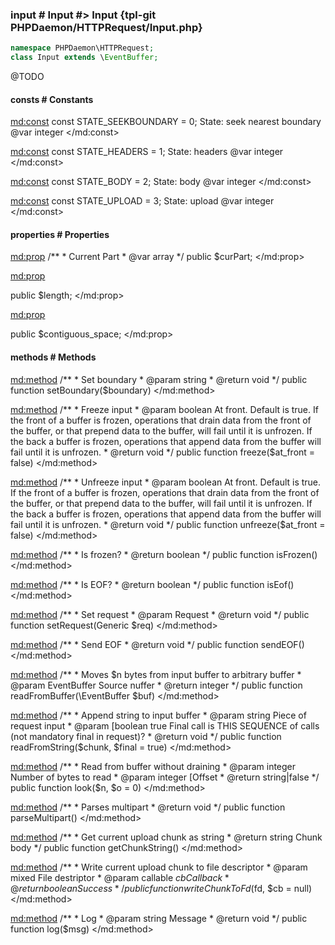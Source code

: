 ### input # Input #> Input {tpl-git PHPDaemon/HTTPRequest/Input.php}

```php
namespace PHPDaemon\HTTPRequest;
class Input extends \EventBuffer;
```

@TODO

<!-- include-namespace path="\PHPDaemon\HTTPRequest\Input" commit="1f011b00197e90a08a9503ae7707deaf0d05ff03" level="" access="" -->
#### consts # Constants

<md:const>
const STATE_SEEKBOUNDARY = 0;
State: seek nearest boundary @var integer
</md:const>

<md:const>
const STATE_HEADERS = 1;
State: headers @var integer
</md:const>

<md:const>
const STATE_BODY = 2;
State: body @var integer
</md:const>

<md:const>
const STATE_UPLOAD = 3;
State: upload @var integer
</md:const>

#### properties # Properties

<md:prop>
/**
	 * Current Part
	 * @var array
	 */
public $curPart;
</md:prop>

<md:prop>

public $length;
</md:prop>

<md:prop>

public $contiguous_space;
</md:prop>

#### methods # Methods

<md:method>
/**
	 * Set boundary
	 * @param string
	 * @return void
	 */
public function setBoundary($boundary)
</md:method>

<md:method>
/**
	 * Freeze input
	 * @param boolean At front. Default is true. If the front of a buffer is frozen, operations that drain data from the front of the buffer, or that prepend data to the buffer, will fail until it is unfrozen. If the back a buffer is frozen, operations that append data from the buffer will fail until it is unfrozen.
	 * @return void
	 */
public function freeze($at_front = false)
</md:method>

<md:method>
/**
	 * Unfreeze input
	 * @param boolean At front. Default is true. If the front of a buffer is frozen, operations that drain data from the front of the buffer, or that prepend data to the buffer, will fail until it is unfrozen. If the back a buffer is frozen, operations that append data from the buffer will fail until it is unfrozen.
	 * @return void
	 */
public function unfreeze($at_front = false)
</md:method>

<md:method>
/**
	 * Is frozen?
	 * @return boolean
	 */
public function isFrozen()
</md:method>

<md:method>
/**
	 * Is EOF?
	 * @return boolean
	 */
public function isEof()
</md:method>

<md:method>
/**
	 * Set request
	 * @param Request
	 * @return void
	 */
public function setRequest(Generic $req)
</md:method>

<md:method>
/**
	 * Send EOF
	 * @return void
	 */
public function sendEOF()
</md:method>

<md:method>
/**
	 * Moves $n bytes from input buffer to arbitrary buffer
	 * @param EventBuffer Source nuffer
	 * @return integer
	 */
public function readFromBuffer(\EventBuffer $buf)
</md:method>

<md:method>
/**
	 * Append string to input buffer
	 * @param string Piece of request input
	 * @param [boolean true Final call is THIS SEQUENCE of calls (not mandatory final in request)?
	 * @return void
	 */
public function readFromString($chunk, $final = true)
</md:method>

<md:method>
/**
	 * Read from buffer without draining
	 * @param integer Number of bytes to read
	 * @param integer [Offset
	 * @return string|false
	 */
public function look($n, $o = 0)
</md:method>

<md:method>
/**
	 * Parses multipart
	 * @return void
	 */
public function parseMultipart()
</md:method>

<md:method>
/**
	 * Get current upload chunk as string
	 * @return string Chunk body
	 */
public function getChunkString()
</md:method>

<md:method>
/**
	 * Write current upload chunk to file descriptor
	 * @param mixed    File destriptor
	 * @param callable $cb Callback
	 * @return boolean Success
	 */
public function writeChunkToFd($fd, $cb = null)
</md:method>

<md:method>
/**
	 * Log
	 * @param string Message
	 * @return void
	 */
public function log($msg)
</md:method>


<!--/ include-namespace -->
